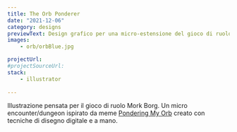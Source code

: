 ```yaml
---
title: The Orb Ponderer
date: "2021-12-06"
category: designs
previewText: Design grafico per una micro-estensione del gioco di ruolo Mork Borg.
images:
    - orb/orbBlue.jpg

projectUrl: 
#projectSourceUrl: 
stack:
    - illustrator
    
---
```

Illustrazione pensata per il gioco di ruolo Mork Borg. Un micro encounter/dungeon ispirato da meme [Pondering My Orb](https://knowyourmeme.com/memes/pondering-my-orb) creato con tecniche di disegno digitale e a mano.